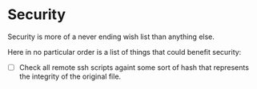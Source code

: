 # Security

Security is more of a never ending wish list than anything else.

Here in no particular order is a list of things that could benefit security:

- [ ] Check all remote ssh scripts againt some sort of hash that represents the integrity of the original file.
